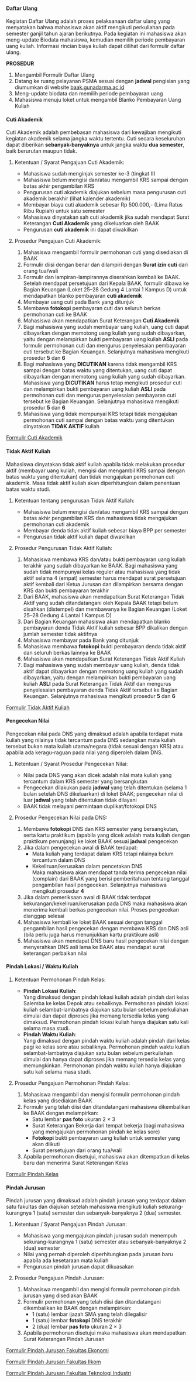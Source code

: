 #### Daftar Ulang

Kegiatan Daftar Ulang adalah proses pelaksanaan daftar ulang yang menyatakan bahwa mahasiswa akan aktif mengikuti perkuliahan pada semester ganjil tahun ajaran berikutnya. Pada kegiatan ini mahasiswa akan meng-update Biodata mahasiswa, kemudian memilih periode pembayaran uang kuliah. Informasi rincian biaya kuliah dapat dilihat dari formulir daftar ulang.

**PROSEDUR**
1.  Mengambil Formulir Daftar Ulang
2.  Datang ke ruang pelayanan PSMA sesuai dengan **jadwal** pengisian yang diumumkan di website [baak.gunadarma.ac.id](https://baak.gunadarma.ac.id)
3.  Meng-update biodata dan memilih periode pembayaran uang
4.  Mahasiswa menuju loket untuk mengambil Blanko Pembayaran Uang Kuliah

#### Cuti Akademik

Cuti Akademik adalah pembebasan mahasiswa dari kewajiban mengikuti kegiatan akademik selama jangka waktu tertentu. Cuti secara keseluruhan dapat diberikan **sebanyak-banyaknya** untuk jangka waktu **dua semester**, baik berurutan maupun tidak.

1.  Ketentuan / Syarat Pengajuan Cuti Akademik:
    * Mahasiswa sudah menginjak semester ke-3 (tingkat II)
    * Mahasiswa belum mengisi dan/atau mengambil KRS sampai dengan batas akhir pengambilan KRS
    * Pengurusan cuti akademik diajukan sebelum masa pengurusan cuti akademik berakhir (lihat kalender akademik)
    * Membayar biaya cuti akademik sebesar Rp 500.000,- (Lima Ratus Ribu Rupiah) untuk satu semester
    * Mahasiswa dinyatakan sah cuti akademik jika sudah mendapat Surat Keterangan **Cuti Akademik** yang dikeluarkan oleh BAAK
    * Pengurusan **cuti akademik** ini dapat diwakilkan

2.  Prosedur Pengajuan Cuti Akademik:
    1.  Mahasiswa mengambil formulir permohonan cuti yang disediakan di BAAK
    2.  Formulir diisi dengan benar dan dilampiri dengan **Surat izin cuti** dari orang tua/wali
    3.  Formulir dan lampiran-lampirannya diserahkan kembali ke BAAK. Setelah mendapat persetujuan dari Kepala BAAK, formulir dibawa ke Bagian Keuangan (Loket 25–28 Gedung 4 Lantai 1 Kampus D) untuk mendapatkan blanko pembayaran **cuti akademik**
    4.  Membayar uang cuti pada Bank yang ditunjuk
    5.  Membawa **fotokopi** pembayaran cuti dan seluruh berkas permohonan cuti ke BAAK
    6.  Mahasiswa akan mendapatkan Surat Keterangan **Cuti Akademik**
    7.  Bagi mahasiswa yang sudah membayar uang kuliah, uang cuti dapat dibayarkan dengan memotong uang kuliah yang sudah dibayarkan, yaitu dengan melampirkan bukti pembayaran uang kuliah **ASLI** pada formulir permohonan cuti dan mengurus penyelesaian pembayaran cuti tersebut ke Bagian Keuangan. Selanjutnya mahasiswa mengikuti prosedur **5** dan **6**
    8.  Bagi mahasiswa yang **DICUTIKAN** karena tidak mengambil KRS sampai dengan batas waktu yang ditentukan, uang cuti dapat dibayarkan dengan memotong uang kuliah yang sudah dibayarkan. Mahasiswa yang **DICUTIKAN** harus tetap mengikuti prosedur cuti dan melampirkan bukti pembayaran uang kuliah **ASLI** pada permohonan cuti dan mengurus penyelesaian pembayaran cuti tersebut ke Bagian Keuangan. Selanjutnya mahasiswa mengikuti prosedur **5** dan **6**
    9.  Mahasiswa yang tidak mempunyai KRS tetapi tidak mengajukan permohonan cuti sampai dengan batas waktu yang ditentukan dinyatakan **TIDAK AKTIF** kuliah

[Formulir Cuti Akademik](https://baak.gunadarma.ac.id/file/Administrasi%20Akademik/F-CUTI%20New.doc)

#### Tidak Aktif Kuliah

Mahasiswa dinyatakan tidak aktif kuliah apabila tidak melakukan prosedur aktif (membayar uang kuliah, mengisi dan mengambil KRS sampai dengan batas waktu yang ditentukan) dan tidak mengajukan permohonan cuti akademik. Masa tidak aktif kuliah akan diperhitungkan dalam penentuan batas waktu studi.

1.  Ketentuan tentang pengurusan Tidak Aktif Kuliah:
    * Mahasiswa belum mengisi dan/atau mengambil KRS sampai dengan batas akhir pengambilan KRS dan mahasiswa tidak mengajukan permohonan cuti akademik
    * Membayar denda tidak aktif kuliah sebesar biaya BPP per semester
    * Pengurusan tidak aktif kuliah dapat diwakilkan

2.  Prosedur Pengurusan Tidak Aktif Kuliah:
    1.  Mahasiswa membawa KRS dan/atau bukti pembayaran uang kuliah terakhir yang sudah dibayarkan ke BAAK. Bagi mahasiswa yang sudah tidak mempunyai kelas reguler atau mahasiswa yang tidak aktif selama 4 (empat) semester harus mendapat surat persetujuan aktif kembali dari Ketua Jurusan dan dilampirkan bersama dengan KRS dan bukti pembayaran terakhir
    2.  Dari BAAK, mahasiswa akan mendapatkan Surat Keterangan Tidak Aktif yang sudah ditandatangani oleh Kepala BAAK tetapi belum disahkan (distempel) dan membawanya ke Bagian Keuangan (Loket 25–28 Gedung 4 Lantai 1 Kampus D)
    3.  Dari Bagian Keuangan mahasiswa akan mendapatkan blanko pembayaran denda Tidak Aktif kuliah sebesar BPP dikalikan dengan jumlah semester tidak aktifnya
    4.  Mahasiswa membayar pada Bank yang ditunjuk
    5.  Mahasiswa membawa **fotokopi** bukti pembayaran denda tidak aktif dan seluruh berkas lainnya ke BAAK
    6.  Mahasiswa akan mendapatkan Surat Keterangan Tidak Aktif Kuliah
    7.  Bagi mahasiswa yang sudah membayar uang kuliah, denda tidak aktif dapat dibayarkan dengan memotong uang kuliah yang sudah dibayarkan, yaitu dengan melampirkan bukti pembayaran uang kuliah **ASLI** pada Surat Keterangan Tidak Aktif dan mengurus penyelesaian pembayaran denda Tidak Aktif tersebut ke Bagian Keuangan. Selanjutnya mahasiswa mengikuti prosedur **5** dan **6**

[Formulir Tidak Aktif Kuliah](https://baak.gunadarma.ac.id/file/Administrasi%20Akademik/Formulir%20NonAktif.pdf)

#### Pengecekan Nilai

Pengecekan nilai pada DNS yang dimaksud adalah apabila terdapat mata kuliah yang nilainya tidak tercantum pada DNS sedangkan mata kuliah tersebut bukan mata kuliah utama/negara (tidak sesuai dengan KRS) atau apabila ada keragu-raguan pada nilai yang diperoleh dalam DNS.

1.  Ketentuan / Syarat Prosedur Pengecekan Nilai:
    * Nilai pada DNS yang akan dicek adalah nilai mata kuliah yang tercantum dalam KRS semester yang bersangkutan
    * Pengecekan dilakukan pada **jadwal** yang telah ditentukan (selama 1 bulan setelah DNS dikeluarkan) di loket BAAK; pengecekan nilai di luar **jadwal** yang telah ditentukan tidak dilayani
    * BAAK tidak melayani permintaan duplikat/fotokopi DNS

2.  Prosedur Pengecekan Nilai pada DNS:
    1.  Membawa **fotokopi** DNS dan KRS semester yang bersangkutan, serta kartu praktikum (apabila yang dicek adalah mata kuliah dengan praktikum penunjang) ke loket BAAK sesuai **jadwal** pengecekan
    2.  Jika dalam pengecekan awal di BAAK terdapat:
        * Mata kuliah yang terdapat dalam KRS tetapi nilainya belum tercantum dalam DNS
        * Kekeliruan/kerusakan dalam pencetakan DNS  
        Maka mahasiswa akan mendapat tanda terima pengecekan nilai (complain) dari BAAK yang berisi pemberitahuan tentang tanggal pengambilan hasil pengecekan. Selanjutnya mahasiswa mengikuti prosedur **4**
    3.  Jika dalam pemeriksaan awal di BAAK tidak terdapat kekurangan/kekeliruan/kerusakan pada DNS maka mahasiswa akan menerima kembali berkas pengecekan nilai. Proses pengecekan dianggap selesai
    4.  Mahasiswa kembali ke loket BAAK sesuai dengan tanggal pengambilan hasil pengecekan dengan membawa KRS dan DNS asli (bila perlu juga harus menunjukkan kartu praktikum asli)
    5.  Mahasiswa akan mendapat DNS baru hasil pengecekan nilai dengan menyerahkan DNS asli lama ke BAAK atau mendapat surat keterangan perbaikan nilai

#### Pindah Lokasi / Waktu Kuliah

1.  Ketentuan Permohonan Pindah Kelas:
    * **Pindah Lokasi Kuliah**:  
      Yang dimaksud dengan pindah lokasi kuliah adalah pindah dari kelas Salemba ke kelas Depok atau sebaliknya. Permohonan pindah lokasi kuliah selambat-lambatnya diajukan satu bulan sebelum perkuliahan dimulai dan dapat diproses jika memang tersedia kelas yang dimaksud. Permohonan pindah lokasi kuliah hanya diajukan satu kali selama masa studi.
    * **Pindah Waktu Kuliah**:  
      Yang dimaksud dengan pindah waktu kuliah adalah pindah dari kelas pagi ke kelas sore atau sebaliknya. Permohonan pindah waktu kuliah selambat-lambatnya diajukan satu bulan sebelum perkuliahan dimulai dan hanya dapat diproses jika memang tersedia kelas yang memungkinkan. Permohonan pindah waktu kuliah hanya diajukan satu kali selama masa studi.

2.  Prosedur Pengajuan Permohonan Pindah Kelas:
    1.  Mahasiswa mengambil dan mengisi formulir permohonan pindah kelas yang disediakan BAAK
    2.  Formulir yang telah diisi dan ditandatangani mahasiswa dikembalikan ke BAAK dengan melampirkan:
        * Satu lembar **pas foto** ukuran 2 × 3
        * Surat Keterangan Bekerja dari tempat bekerja (bagi mahasiswa yang mengajukan permohonan pindah ke kelas sore)
        * **Fotokopi** bukti pembayaran uang kuliah untuk semester yang akan diikuti
        * Surat persetujuan dari orang tua/wali
    3.  Apabila permohonan disetujui, mahasiswa akan ditempatkan di kelas baru dan menerima Surat Keterangan Kelas

[Formulir Pindah Kelas](https://baak.gunadarma.ac.id/file/Administrasi%20Akademik/F-PINKEL%20New.doc)

#### Pindah Jurusan

Pindah jurusan yang dimaksud adalah pindah jurusan yang terdapat dalam satu fakultas dan diajukan setelah mahasiswa mengikuti kuliah sekurang-kurangnya 1 (satu) semester dan sebanyak-banyaknya 2 (dua) semester.

1.  Ketentuan / Syarat Pengajuan Pindah Jurusan:
    * Mahasiswa yang mengajukan pindah jurusan sudah menempuh sekurang-kurangnya 1 (satu) semester atau sebanyak-banyaknya 2 (dua) semester
    * Nilai yang pernah diperoleh diperhitungkan pada jurusan baru apabila ada kesetaraan mata kuliah
    * Pengurusan pindah jurusan dapat dikuasakan

2.  Prosedur Pengajuan Pindah Jurusan:
    1.  Mahasiswa mengambil dan mengisi formulir permohonan pindah jurusan yang disediakan BAAK
    2.  Formulir permohonan yang telah diisi dan ditandatangani dikembalikan ke BAAK dengan melampirkan:
        * 1 (satu) lembar ijazah SMA yang telah dilegalisir
        * 1 (satu) lembar **fotokopi** DNS terakhir
        * 2 (dua) lembar **pas foto** ukuran 2 × 3
    3.  Apabila permohonan disetujui maka mahasiswa akan mendapatkan Surat Keterangan Pindah Jurusan

[Formulir Pindah Jurusan Fakultas Ekonomi](https://baak.gunadarma.ac.id/file/Administrasi%20Akademik/pindah_jurusan_ekonomi.pdf)

[Formulir Pindah Jurusan Fakultas Ilkom](https://baak.gunadarma.ac.id/file/Administrasi%20Akademik/pindah_jurusan_ilkom.pdf)

[Formulir Pindah Jurusan Fakultas Teknologi Industri](https://baak.gunadarma.ac.id/file/Administrasi%20Akademik/pindah_jurusan_ti.pdf)


